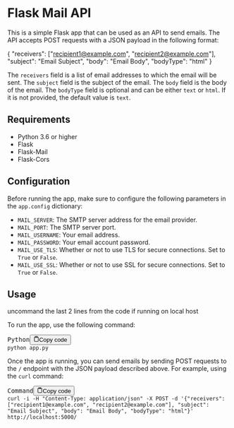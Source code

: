 # Flask Mail API

This is a simple Flask app that can be used as an API to send emails. The API accepts POST requests with a JSON payload in the following format:

{
  "receivers": ["recipient1@example.com", "recipient2@example.com"],
  "subject": "Email Subject",
  "body": "Email Body",
  "bodyType": "html"
}

The `receivers` field is a list of email addresses to which the email will be sent. The `subject` field is the subject of the email. The `body` field is the body of the email. The `bodyType` field is optional and can be either `text` or `html`. If it is not provided, the default value is `text`.


## Requirements

* Python 3.6 or higher
* Flask
* Flask-Mail
* Flask-Cors


## Configuration

Before running the app, make sure to configure the following parameters in the `app.config` dictionary:

* `MAIL_SERVER`: The SMTP server address for the email provider.
* `MAIL_PORT`: The SMTP server port.
* `MAIL_USERNAME`: Your email address.
* `MAIL_PASSWORD`: Your email account password.
* `MAIL_USE_TLS`: Whether or not to use TLS for secure connections. Set to `True` or `False`.
* `MAIL_USE_SSL`: Whether or not to use SSL for secure connections. Set to `True` or `False`.


## Usage

uncommand the last 2 lines from the code if running on local host

To run the app, use the following command:

<pre><div class="bg-black rounded-md mb-4"><div class="flex items-center relative text-gray-200 bg-gray-800 px-4 py-2 text-xs font-sans justify-between rounded-t-md"><span>Python</span><button class="flex ml-auto gap-2"><svg stroke="currentColor" fill="none" stroke-width="2" viewBox="0 0 24 24" stroke-linecap="round" stroke-linejoin="round" class="h-4 w-4" height="1em" width="1em" xmlns="http://www.w3.org/2000/svg"><path d="M16 4h2a2 2 0 0 1 2 2v14a2 2 0 0 1-2 2H6a2 2 0 0 1-2-2V6a2 2 0 0 1 2-2h2"></path><rect x="8" y="2" width="8" height="4" rx="1" ry="1"></rect></svg>Copy code</button></div><div class="p-4 overflow-y-auto"><code class="!whitespace-pre hljs">python app.py
</code></div></div></pre>

Once the app is running, you can send emails by sending POST requests to the `/` endpoint with the JSON payload described above. For example, using the `curl` command:

<pre><div class="bg-black rounded-md mb-4"><div class="flex items-center relative text-gray-200 bg-gray-800 px-4 py-2 text-xs font-sans justify-between rounded-t-md"><span>Command</span><button class="flex ml-auto gap-2"><svg stroke="currentColor" fill="none" stroke-width="2" viewBox="0 0 24 24" stroke-linecap="round" stroke-linejoin="round" class="h-4 w-4" height="1em" width="1em" xmlns="http://www.w3.org/2000/svg"><path d="M16 4h2a2 2 0 0 1 2 2v14a2 2 0 0 1-2 2H6a2 2 0 0 1-2-2V6a2 2 0 0 1 2-2h2"></path><rect x="8" y="2" width="8" height="4" rx="1" ry="1"></rect></svg>Copy code</button></div><div class="p-4 overflow-y-auto"><code class="!whitespace-pre hljs language-json">curl -i -H "Content-Type: application/json" -X POST -d '{"receivers": ["recipient1@example.com", "recipient2@example.com"], "subject": "Email Subject", "body": "Email Body", "bodyType": "html"}' http://localhost:5000/</code></div></div></pre>
